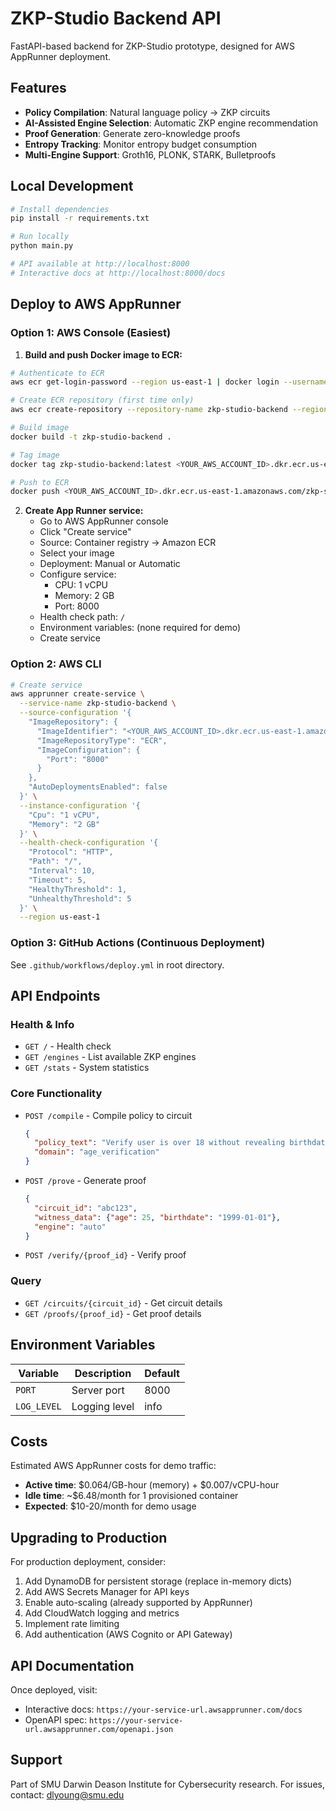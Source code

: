 # ZKP-Studio Backend API

FastAPI-based backend for ZKP-Studio prototype, designed for AWS AppRunner deployment.

## Features

- **Policy Compilation**: Natural language policy → ZKP circuits
- **AI-Assisted Engine Selection**: Automatic ZKP engine recommendation
- **Proof Generation**: Generate zero-knowledge proofs
- **Entropy Tracking**: Monitor entropy budget consumption
- **Multi-Engine Support**: Groth16, PLONK, STARK, Bulletproofs

## Local Development

```bash
# Install dependencies
pip install -r requirements.txt

# Run locally
python main.py

# API available at http://localhost:8000
# Interactive docs at http://localhost:8000/docs
```

## Deploy to AWS AppRunner

### Option 1: AWS Console (Easiest)

1. **Build and push Docker image to ECR:**
```bash
# Authenticate to ECR
aws ecr get-login-password --region us-east-1 | docker login --username AWS --password-stdin <YOUR_AWS_ACCOUNT_ID>.dkr.ecr.us-east-1.amazonaws.com

# Create ECR repository (first time only)
aws ecr create-repository --repository-name zkp-studio-backend --region us-east-1

# Build image
docker build -t zkp-studio-backend .

# Tag image
docker tag zkp-studio-backend:latest <YOUR_AWS_ACCOUNT_ID>.dkr.ecr.us-east-1.amazonaws.com/zkp-studio-backend:latest

# Push to ECR
docker push <YOUR_AWS_ACCOUNT_ID>.dkr.ecr.us-east-1.amazonaws.com/zkp-studio-backend:latest
```

2. **Create App Runner service:**
   - Go to AWS AppRunner console
   - Click "Create service"
   - Source: Container registry → Amazon ECR
   - Select your image
   - Deployment: Manual or Automatic
   - Configure service:
     - CPU: 1 vCPU
     - Memory: 2 GB
     - Port: 8000
   - Health check path: `/`
   - Environment variables: (none required for demo)
   - Create service

### Option 2: AWS CLI

```bash
# Create service
aws apprunner create-service \
  --service-name zkp-studio-backend \
  --source-configuration '{
    "ImageRepository": {
      "ImageIdentifier": "<YOUR_AWS_ACCOUNT_ID>.dkr.ecr.us-east-1.amazonaws.com/zkp-studio-backend:latest",
      "ImageRepositoryType": "ECR",
      "ImageConfiguration": {
        "Port": "8000"
      }
    },
    "AutoDeploymentsEnabled": false
  }' \
  --instance-configuration '{
    "Cpu": "1 vCPU",
    "Memory": "2 GB"
  }' \
  --health-check-configuration '{
    "Protocol": "HTTP",
    "Path": "/",
    "Interval": 10,
    "Timeout": 5,
    "HealthyThreshold": 1,
    "UnhealthyThreshold": 5
  }' \
  --region us-east-1
```

### Option 3: GitHub Actions (Continuous Deployment)

See `.github/workflows/deploy.yml` in root directory.

## API Endpoints

### Health & Info
- `GET /` - Health check
- `GET /engines` - List available ZKP engines
- `GET /stats` - System statistics

### Core Functionality
- `POST /compile` - Compile policy to circuit
  ```json
  {
    "policy_text": "Verify user is over 18 without revealing birthdate",
    "domain": "age_verification"
  }
  ```

- `POST /prove` - Generate proof
  ```json
  {
    "circuit_id": "abc123",
    "witness_data": {"age": 25, "birthdate": "1999-01-01"},
    "engine": "auto"
  }
  ```

- `POST /verify/{proof_id}` - Verify proof

### Query
- `GET /circuits/{circuit_id}` - Get circuit details
- `GET /proofs/{proof_id}` - Get proof details

## Environment Variables

| Variable | Description | Default |
|----------|-------------|---------|
| `PORT` | Server port | 8000 |
| `LOG_LEVEL` | Logging level | info |

## Costs

Estimated AWS AppRunner costs for demo traffic:
- **Active time**: $0.064/GB-hour (memory) + $0.007/vCPU-hour
- **Idle time**: ~$6.48/month for 1 provisioned container
- **Expected**: $10-20/month for demo usage

## Upgrading to Production

For production deployment, consider:
1. Add DynamoDB for persistent storage (replace in-memory dicts)
2. Add AWS Secrets Manager for API keys
3. Enable auto-scaling (already supported by AppRunner)
4. Add CloudWatch logging and metrics
5. Implement rate limiting
6. Add authentication (AWS Cognito or API Gateway)

## API Documentation

Once deployed, visit:
- Interactive docs: `https://your-service-url.awsapprunner.com/docs`
- OpenAPI spec: `https://your-service-url.awsapprunner.com/openapi.json`

## Support

Part of SMU Darwin Deason Institute for Cybersecurity research.
For issues, contact: dlyoung@smu.edu
